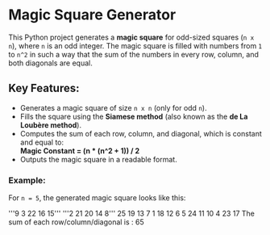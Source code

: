 # Magic Square Generator

This Python project generates a **magic square** for odd-sized squares (`n x n`), where `n` is an odd integer. 
The magic square is filled with numbers from `1` to `n^2` in such a way that the sum of the numbers in every row, column, and both diagonals are equal.

## Key Features:
- Generates a magic square of size `n x n` (only for odd `n`).
- Fills the square using the **Siamese method** (also known as the **de La Loubère method**).
- Computes the sum of each row, column, and diagonal, which is constant and equal to:  
  **Magic Constant = (n * (n^2 + 1)) / 2**
- Outputs the magic square in a readable format.

### Example:

For `n = 5`, the generated magic square looks like this:


'''9  3 22 16 15'''
'''2 21 20 14  8'''
25 19 13  7  1
18 12  6  5 24
11 10  4 23 17
The sum of each row/column/diagonal is : 65


